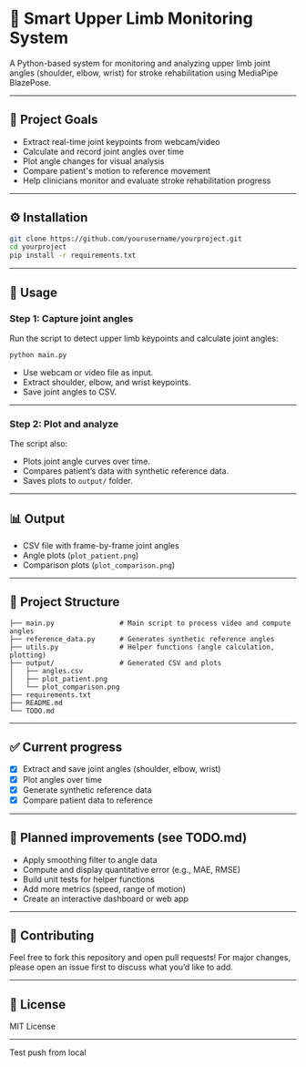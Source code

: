 # 🧠 Smart Upper Limb Monitoring System

A Python-based system for monitoring and analyzing upper limb joint angles (shoulder, elbow, wrist) for stroke rehabilitation using MediaPipe BlazePose.

---

## 📌 Project Goals
- Extract real-time joint keypoints from webcam/video
- Calculate and record joint angles over time
- Plot angle changes for visual analysis
- Compare patient's motion to reference movement
- Help clinicians monitor and evaluate stroke rehabilitation progress

---

## ⚙️ Installation

```bash
git clone https://github.com/yourusername/yourproject.git
cd yourproject
pip install -r requirements.txt
```

---

## 🚀 Usage

### Step 1: Capture joint angles
Run the script to detect upper limb keypoints and calculate joint angles:
```bash
python main.py
```
- Use webcam or video file as input.
- Extract shoulder, elbow, and wrist keypoints.
- Save joint angles to CSV.

---

### Step 2: Plot and analyze
The script also:
- Plots joint angle curves over time.
- Compares patient’s data with synthetic reference data.
- Saves plots to `output/` folder.

---

## 📊 Output

- CSV file with frame-by-frame joint angles
- Angle plots (`plot_patient.png`)
- Comparison plots (`plot_comparison.png`)

---

## 🧩 Project Structure

```
├── main.py                # Main script to process video and compute angles
├── reference_data.py      # Generates synthetic reference angles
├── utils.py               # Helper functions (angle calculation, plotting)
├── output/                # Generated CSV and plots
│   ├── angles.csv
│   ├── plot_patient.png
│   └── plot_comparison.png
├── requirements.txt
├── README.md
└── TODO.md
```

---

## ✅ Current progress
- [x] Extract and save joint angles (shoulder, elbow, wrist)
- [x] Plot angles over time
- [x] Generate synthetic reference data
- [x] Compare patient data to reference

---

## 📌 Planned improvements (see TODO.md)
- Apply smoothing filter to angle data
- Compute and display quantitative error (e.g., MAE, RMSE)
- Build unit tests for helper functions
- Add more metrics (speed, range of motion)
- Create an interactive dashboard or web app

---

## 🤝 Contributing
Feel free to fork this repository and open pull requests!
For major changes, please open an issue first to discuss what you’d like to add.

---

## 📄 License
MIT License

---
Test push from local
